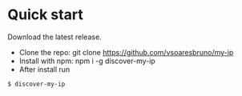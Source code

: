 
# Quick start

Download the latest release.
- Clone the repo: git clone https://github.com/vsoaresbruno/my-ip
- Install with npm: npm i -g discover-my-ip
- After install run
```sh
$ discover-my-ip
```